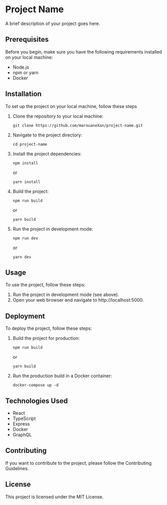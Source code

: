 <h1>Project Name</h1>
<p>A brief description of your project goes here.</p>

<h2>Prerequisites</h2>
<p>Before you begin, make sure you have the following requirements installed on your local machine:</p>
<ul>
  <li>Node.js</li>
  <li>npm or yarn</li>
  <li>Docker</li>
</ul>

<h2>Installation</h2>
<p>To set up the project on your local machine, follow these steps </p>
<ol>
  <li>Clone the repository to your local machine:
    <pre><code>git clone https://github.com/marouaneXan/project-name.git</code></pre>
  </li>
  <li>Navigate to the project directory:
    <pre><code>cd project-name</code></pre>
  </li>
  <li>Install the project dependencies:
    <pre><code>npm install</code></pre>
    or
    <pre><code>yarn install</code></pre>
  </li>
  <li>Build the project:
    <pre><code>npm run build</code></pre>
    or
    <pre><code>yarn build</code></pre>
  </li>
  <li>Run the project in development mode:
    <pre><code>npm run dev</code></pre>
    or
    <pre><code>yarn dev</code></pre>
  </li>
</ol>

<h2>Usage</h2>
<p>To use the project, follow these steps:</p>
<ol>
  <li>Run the project in development mode (see above).</li>
  <li>Open your web browser and navigate to http://localhost:5000.</li>
</ol>

<h2>Deployment</h2>
<p>To deploy the project, follow these steps:</p>
<ol>
  <li>Build the project for production:
    <pre><code>npm run build</code></pre>
    or
    <pre><code>yarn build</code></pre>
  </li>
  <li>Run the production build in a Docker container:
    <pre><code>docker-compose up -d</code></pre>
  </li>
</ol>

<h2>Technologies Used</h2>
<ul>
  <li>React</li>
  <li>TypeScript</li>
  <li>Express</li>
  <li>Docker</li>
  <li>GraphQL</li>
</ul>

<h2>Contributing</h2>
<p>If you want to contribute to the project, please follow the Contributing Guidelines.</p>

<h2>License</h2>
<p>This project is licensed under the MIT License.</p>
